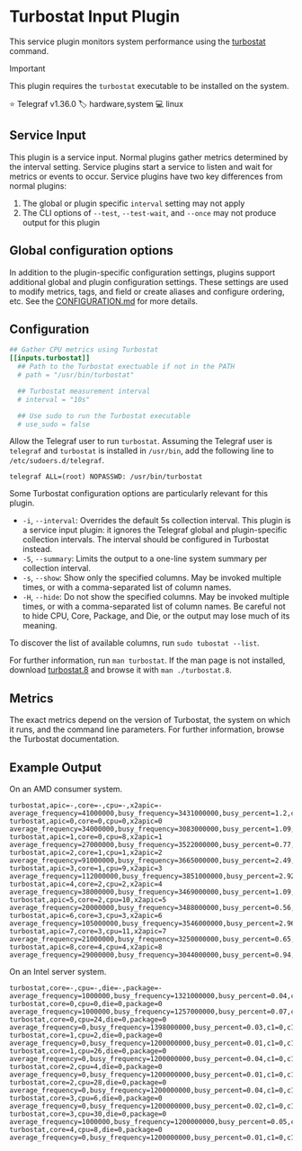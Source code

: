 # Turbostat Input Plugin

This service plugin monitors system performance using the [turbostat][turbostat]
command.

> [!IMPORTANT]
> This plugin requires the `turbostat` executable to be installed on the system.

⭐ Telegraf v1.36.0
🏷️ hardware,system
💻 linux

[turbostat]: https://github.com/torvalds/linux/tree/master/tools/power/x86/turbostat

## Service Input <!-- @/docs/includes/service_input.md -->

This plugin is a service input. Normal plugins gather metrics determined by the
interval setting. Service plugins start a service to listen and wait for
metrics or events to occur. Service plugins have two key differences from
normal plugins:

1. The global or plugin specific `interval` setting may not apply
2. The CLI options of `--test`, `--test-wait`, and `--once` may not produce
   output for this plugin

## Global configuration options <!-- @/docs/includes/plugin_config.md -->

In addition to the plugin-specific configuration settings, plugins support
additional global and plugin configuration settings. These settings are used to
modify metrics, tags, and field or create aliases and configure ordering, etc.
See the [CONFIGURATION.md][CONFIGURATION.md] for more details.

[CONFIGURATION.md]: ../../../docs/CONFIGURATION.md#plugins

## Configuration

```toml @sample.conf
## Gather CPU metrics using Turbostat
[[inputs.turbostat]]
  ## Path to the Turbostat exectuable if not in the PATH
  # path = "/usr/bin/turbostat"

  ## Turbostat measurement interval
  # interval = "10s"

  ## Use sudo to run the Turbostat executable
  # use_sudo = false
```

Allow the Telegraf user to run `turbostat`. Assuming the Telegraf user is
`telegraf` and `turbostat` is installed in `/usr/bin`, add the following line
to `/etc/sudoers.d/telegraf`.

```text
telegraf ALL=(root) NOPASSWD: /usr/bin/turbostat
```

Some Turbostat configuration options are particularly relevant for this plugin.

- `-i`, `--interval`: Overrides the default 5s collection interval. This plugin
is a service input plugin: it ignores the Telegraf global and plugin-specific
collection intervals. The interval should be configured in Turbostat instead.
- `-S`, `--summary`: Limits the output to a one-line system summary per
collection interval.
- `-s`, `--show`: Show only the specified columns. May be invoked multiple
times, or with a comma-separated list of column names.
- `-H`, `--hide`: Do not show the specified columns. May be invoked multiple
times, or with a comma-separated list of column names. Be careful not to hide
CPU, Core, Package, and Die, or the output may lose much of its meaning.

To discover the list of available columns, run `sudo tubostat --list`.

For further information, run `man turbostat`. If the man page is not installed,
download [turbostat.8][turbostat.8] and browse it with `man ./turbostat.8`.

[turbostat.8]: https://raw.githubusercontent.com/torvalds/linux/refs/heads/master/tools/power/x86/turbostat/turbostat.8

## Metrics

The exact metrics depend on the version of Turbostat, the system on which it
runs, and the command line parameters. For further information, browse the
Turbostat documentation.

## Example Output

On an AMD consumer system.

```text
turbostat,apic=-,core=-,cpu=-,x2apic=- average_frequency=41000000,busy_frequency=3431000000,busy_percent=1.2,c1=2836,c1_percent=0.33,c2=10698,c2_percent=5.55,c3=15564,c3_percent=93.03,core_power=1.12,ipc=0.98,irq=30422,package_power=24.55,poll=1412,poll_percent=0.04,tsc_frequency=3793000000,usec=966
turbostat,apic=0,core=0,cpu=0,x2apic=0 average_frequency=34000000,busy_frequency=3083000000,busy_percent=1.09,c1=102,c1_percent=0.57,c2=785,c2_percent=6.81,c3=1282,c3_percent=91.68,core_power=0.14,ipc=0.92,irq=2306,package_power=24.55,poll=63,poll_percent=0.04,tsc_frequency=3793000000,usec=54
turbostat,apic=1,core=0,cpu=8,x2apic=1 average_frequency=27000000,busy_frequency=3522000000,busy_percent=0.77,c1=293,c1_percent=0.37,c2=899,c2_percent=5.49,c3=668,c3_percent=93.47,ipc=1.11,irq=1781,poll=78,poll_percent=0.03,tsc_frequency=3793000000,usec=30
turbostat,apic=2,core=1,cpu=1,x2apic=2 average_frequency=91000000,busy_frequency=3665000000,busy_percent=2.49,c1=205,c1_percent=0.72,c2=1087,c2_percent=10.56,c3=1342,c3_percent=86.4,core_power=0.27,ipc=0.78,irq=2867,poll=165,poll_percent=0.08,tsc_frequency=3793000000,usec=69
turbostat,apic=3,core=1,cpu=9,x2apic=3 average_frequency=112000000,busy_frequency=3851000000,busy_percent=2.92,c1=51,c1_percent=0.24,c2=703,c2_percent=6.79,c3=1197,c3_percent=90.19,ipc=1.13,irq=2441,poll=64,poll_percent=0.05,tsc_frequency=3793000000,usec=76
turbostat,apic=4,core=2,cpu=2,x2apic=4 average_frequency=38000000,busy_frequency=3469000000,busy_percent=1.09,c1=105,c1_percent=0.4,c2=646,c2_percent=6.18,c3=1240,c3_percent=92.48,core_power=0.15,ipc=0.87,irq=2192,poll=89,poll_percent=0.06,tsc_frequency=3793000000,usec=69
turbostat,apic=5,core=2,cpu=10,x2apic=5 average_frequency=20000000,busy_frequency=3488000000,busy_percent=0.56,c1=107,c1_percent=0.39,c2=694,c2_percent=5.36,c3=908,c3_percent=93.8,ipc=0.97,irq=1794,poll=73,poll_percent=0.04,tsc_frequency=3793000000,usec=50
turbostat,apic=6,core=3,cpu=3,x2apic=6 average_frequency=105000000,busy_frequency=3546000000,busy_percent=2.96,c1=563,c1_percent=0.63,c2=908,c2_percent=8.5,c3=1130,c3_percent=88.05,core_power=0.17,ipc=1.29,irq=2545,poll=477,poll_percent=0.06,tsc_frequency=3793000000,usec=40
turbostat,apic=7,core=3,cpu=11,x2apic=7 average_frequency=21000000,busy_frequency=3250000000,busy_percent=0.65,c1=931,c1_percent=0.38,c2=542,c2_percent=3.99,c3=623,c3_percent=95.07,ipc=0.78,irq=1293,poll=46,poll_percent=0.01,tsc_frequency=3793000000,usec=35
turbostat,apic=8,core=4,cpu=4,x2apic=8 average_frequency=29000000,busy_frequency=3044000000,busy_percent=0.94,c1=57,c1_percent=0.07,c2=880,c2_percent=4.87,c3=894,c3_percent=94.24,core_power=0.1,ipc=0.85,irq=1948,poll=37,poll_percent=0.03,tsc_frequency=3793000000,usec=70
```

On an Intel server system.

```text
turbostat,core=-,cpu=-,die=-,package=- average_frequency=1000000,busy_frequency=1321000000,busy_percent=0.04,c1=1,c1_percent=0,c1e=1909,c1e_percent=100.01,c3=0,c3_percent=0,c6=0,c6_percent=0,core_temperature=48,core_throttle=0,cpu_percent_c1=99.96,cpu_percent_c3=0,cpu_percent_c6=0,ipc=1.01,irq=1971,package_percent=0,package_percent_pc2=0,package_percent_pc3=0,package_percent_pc6=0,package_power=87.38,package_temperature=53,poll=1,poll_percent=0,ram_percent=0,ram_power=27.8,smi=0,tsc_frequency=3001000000,uncore_frequency=2800000000
turbostat,core=0,cpu=0,die=0,package=0 average_frequency=1000000,busy_frequency=1257000000,busy_percent=0.07,c1=0,c1_percent=0,c1e=69,c1e_percent=99.93,c3=0,c3_percent=0,c6=0,c6_percent=0,core_temperature=46,core_throttle=0,cpu_percent_c1=99.93,cpu_percent_c3=0,cpu_percent_c6=0,ipc=0.82,irq=53,package_percent=0,package_percent_pc2=0,package_percent_pc3=0,package_percent_pc6=0,package_power=45.14,package_temperature=53,poll=0,poll_percent=0,ram_percent=0,ram_power=13.66,smi=0,tsc_frequency=3000000000,uncore_frequency=2800000000
turbostat,core=0,cpu=24,die=0,package=0 average_frequency=0,busy_frequency=1398000000,busy_percent=0.03,c1=0,c1_percent=0,c1e=41,c1e_percent=99.97,c3=0,c3_percent=0,c6=0,c6_percent=0,cpu_percent_c1=99.97,ipc=0.59,irq=41,poll=0,poll_percent=0,smi=0,tsc_frequency=3000000000
turbostat,core=1,cpu=2,die=0,package=0 average_frequency=0,busy_frequency=1200000000,busy_percent=0.01,c1=0,c1_percent=0,c1e=3,c1e_percent=99.99,c3=0,c3_percent=0,c6=0,c6_percent=0,core_temperature=48,core_throttle=0,cpu_percent_c1=99.99,cpu_percent_c3=0,cpu_percent_c6=0,ipc=0.72,irq=1,poll=0,poll_percent=0,smi=0,tsc_frequency=3000000000
turbostat,core=1,cpu=26,die=0,package=0 average_frequency=0,busy_frequency=1200000000,busy_percent=0.04,c1=0,c1_percent=0,c1e=96,c1e_percent=99.97,c3=0,c3_percent=0,c6=0,c6_percent=0,cpu_percent_c1=99.96,ipc=0.88,irq=95,poll=0,poll_percent=0,smi=0,tsc_frequency=3000000000
turbostat,core=2,cpu=4,die=0,package=0 average_frequency=0,busy_frequency=1200000000,busy_percent=0.01,c1=0,c1_percent=0,c1e=3,c1e_percent=99.99,c3=0,c3_percent=0,c6=0,c6_percent=0,core_temperature=48,core_throttle=0,cpu_percent_c1=99.99,cpu_percent_c3=0,cpu_percent_c6=0,ipc=0.7,irq=2,poll=0,poll_percent=0,smi=0,tsc_frequency=3000000000
turbostat,core=2,cpu=28,die=0,package=0 average_frequency=0,busy_frequency=1200000000,busy_percent=0.04,c1=0,c1_percent=0,c1e=38,c1e_percent=99.96,c3=0,c3_percent=0,c6=0,c6_percent=0,cpu_percent_c1=99.96,ipc=0.97,irq=37,poll=0,poll_percent=0,smi=0,tsc_frequency=3000000000
turbostat,core=3,cpu=6,die=0,package=0 average_frequency=0,busy_frequency=1200000000,busy_percent=0.02,c1=0,c1_percent=0,c1e=22,c1e_percent=99.98,c3=0,c3_percent=0,c6=0,c6_percent=0,core_temperature=47,core_throttle=0,cpu_percent_c1=99.98,cpu_percent_c3=0,cpu_percent_c6=0,ipc=0.69,irq=20,poll=0,poll_percent=0,smi=0,tsc_frequency=3000000000
turbostat,core=3,cpu=30,die=0,package=0 average_frequency=1000000,busy_frequency=1200000000,busy_percent=0.05,c1=0,c1_percent=0,c1e=78,c1e_percent=99.96,c3=0,c3_percent=0,c6=0,c6_percent=0,cpu_percent_c1=99.95,ipc=0.71,irq=80,poll=0,poll_percent=0,smi=0,tsc_frequency=3000000000
turbostat,core=4,cpu=8,die=0,package=0 average_frequency=0,busy_frequency=1200000000,busy_percent=0.01,c1=0,c1_percent=0,c1e=3,c1e_percent=99.99,c3=0,c3_percent=0,c6=0,c6_percent=0,core_temperature=47,core_throttle=0,cpu_percent_c1=99.99,cpu_percent_c3=0,cpu_percent_c6=0,ipc=0.72,irq=1,poll=0,poll_percent=0,smi=0,tsc_frequency=3000000000
```
